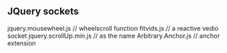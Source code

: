## JQuery sockets
jquery.mousewheel.js // wheelscroll function
fitvids.js // a reactive vedio socket
jquery.scrollUp.min.js // as the name
Arbitrary.Anchor.js // anchor extension